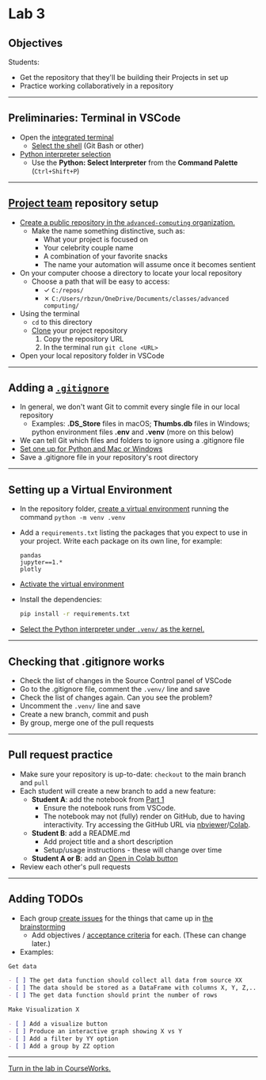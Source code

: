 # Lab 3

## Objectives

Students:

- Get the repository that they'll be building their Projects in set up
- Practice working collaboratively in a repository

---

## Preliminaries: Terminal in VSCode

- Open the [integrated terminal](https://code.visualstudio.com/docs/terminal/getting-started)
  - [Select the shell](https://code.visualstudio.com/docs/terminal/getting-started#_run-commands-in-another-shell) (Git Bash or other)
- [Python interpreter selection](https://code.visualstudio.com/docs/python/environments#_working-with-python-interpreters)
  - Use the **Python: Select Interpreter** from the **Command Palette** (`Ctrl+Shift+P`)

---

## [Project team](../docs/project.md#teams) repository setup

- [Create a public repository in the `advanced-computing` organization.](https://github.com/new?owner=advanced-computing&visibility=public)
  - Make the name something distinctive, such as:
    - What your project is focused on
    - Your celebrity couple name
    - A combination of your favorite snacks
    - The name your automation will assume once it becomes sentient
- On your computer choose a directory to locate your local repository
  - Choose a path that will be easy to access:
    - &check; `C:/repos/`
    - &cross; `C:/Users/rbzun/OneDrive/Documents/classes/advanced computing/`
- Using the terminal
  - `cd` to this directory
  - [Clone](https://docs.github.com/en/repositories/creating-and-managing-repositories/cloning-a-repository) your project repository
    1. Copy the repository URL
    1. In the terminal run `git clone <URL>`
- Open your local repository folder in VSCode

---

## Adding a [`.gitignore`](https://docs.github.com/en/get-started/getting-started-with-git/ignoring-files#configuring-ignored-files-for-a-single-repository)

- In general, we don't want Git to commit every single file in our local repository
  - Examples: **.DS_Store** files in macOS; **Thumbs.db** files in Windows; python environment files **.env** and **.venv** (more on this below)
- We can tell Git which files and folders to ignore using a .gitignore file
- [Set one up for Python and Mac or Windows](https://www.toptal.com/developers/gitignore?templates=macos,python)
- Save a .gitignore file in your repository's root directory

---

## Setting up a Virtual Environment

- In the repository folder, [create a virtual environment](https://docs.python.org/3/library/venv.html#creating-virtual-environments) running the command `python -m venv .venv`
- Add a `requirements.txt` listing the packages that you expect to use in your project. Write each package on its own line, for example:

  ```
  pandas
  jupyter==1.*
  plotly
  ```

- [Activate the virtual environment](https://docs.python.org/3/library/venv.html#how-venvs-work)
- Install the dependencies:

  ```sh
  pip install -r requirements.txt
  ```

- [Select the Python interpreter under `.venv/` as the kernel.](https://code.visualstudio.com/docs/datascience/jupyter-kernel-management)

---

## Checking that .gitignore works

- Check the list of changes in the Source Control panel of VSCode
- Go to the .gitignore file, comment the `.venv/` line and save
- Check the list of changes again. Can you see the problem?
- Uncomment the `.venv/` line and save
- Create a new branch, commit and push
- By group, merge one of the pull requests

---

## Pull request practice

- Make sure your repository is up-to-date: `checkout` to the main branch and `pull`
- Each student will create a new branch to add a new feature:
  - **Student A**: add the notebook from [Part 1](../docs/project.md#part-1)
    - Ensure the notebook runs from VSCode.
    - The notebook may not (fully) render on GitHub, due to having interactivity. Try accessing the GitHub URL via [nbviewer](https://nbviewer.org/)/[Colab](https://colab.research.google.com/).
  - **Student B**: add a README.md
    - Add project title and a short description
    - Setup/usage instructions - these will change over time
  - **Student A or B**: add an [Open in Colab button](https://openincolab.com/)
- Review each other's pull requests

---

## Adding TODOs

- Each group [create issues](https://docs.github.com/en/issues/tracking-your-work-with-issues/configuring-issues/quickstart) for the things that came up in [the brainstorming](../lectures/lecture_02.md#the-project)
  - Add objectives / [acceptance criteria](https://www.atlassian.com/work-management/project-management/acceptance-criteria) for each. (These can change later.)
- Examples:

```markdown
Get data

- [ ] The get data function should collect all data from source XX
- [ ] The data should be stored as a DataFrame with columns X, Y, Z,...
- [ ] The get data function should print the number of rows
```

```markdown
Make Visualization X

- [ ] Add a visualize button
- [ ] Produce an interactive graph showing X vs Y
- [ ] Add a filter by YY option
- [ ] Add a group by ZZ option
```

---

[Turn in the lab in CourseWorks.](https://courseworks2.columbia.edu/courses/210480/assignments)
